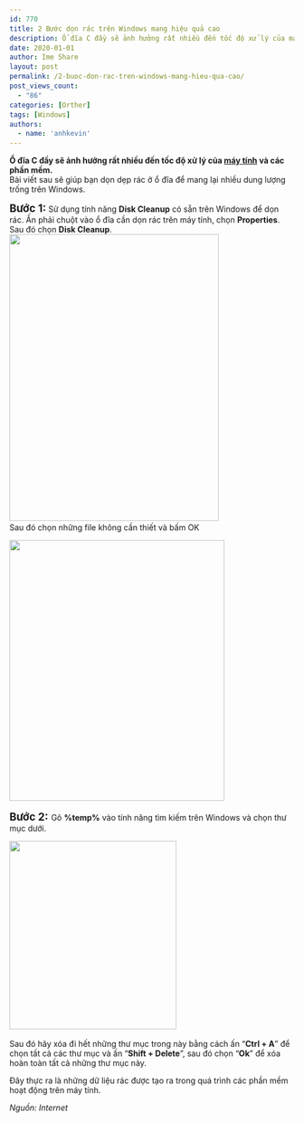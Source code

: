 ```yaml
---
id: 770
title: 2 Bước dọn rác trên Windows mang hiệu quả cao
description: Ổ đĩa C đầy sẽ ảnh hưởng rất nhiều đến tốc độ xử lý của máy tính và các phần mềm. Bài viết sau sẽ giúp bạn dọn dẹp rác ở ổ đĩa để mang lại nhiều dung lượng trống trên Windows.
date: 2020-01-01
author: Ime Share
layout: post
permalink: /2-buoc-don-rac-tren-windows-mang-hieu-qua-cao/
post_views_count:
  - "86"
categories: [Orther]
tags: [Windows]
authors:
  - name: 'anhkevin'
---
```

**Ổ đĩa C đầy sẽ ảnh hưởng rất nhiều đến tốc độ xử lý của <a href="https://fptshop.com.vn/may-tinh-xach-tay" target="_blank" rel="noopener noreferrer">máy tính</a> và các phần mềm.**  
Bài viết sau sẽ giúp bạn dọn dẹp rác ở ổ đĩa để mang lại nhiều dung lượng trống trên Windows.

<span style="font-size: 14pt;"><strong>Bước 1:</strong></span> Sử dụng tính năng **Disk Cleanup** có sẵn trên Windows để dọn rác. Ấn phải chuột vào ổ đĩa cần dọn rác trên máy tính, chọn **Properties**. Sau đó chọn **Disk Cleanup**.  
[<img class="aligncenter wp-image-771 size-full" src="img/uploads/2020/02/clear1.png" alt="" width="370" height="507" srcset="img/uploads/2020/02/clear1.png 370w, img/uploads/2020/02/clear1-219x300.png 219w, img/uploads/2020/02/clear1-109x150.png 109w, img/uploads/2020/02/clear1-300x411.png 300w" sizes="(max-width: 370px) 100vw, 370px" />](img/uploads/2020/02/clear1.png)  
Sau đó chọn những file không cần thiết và bấm OK

[<img class="aligncenter wp-image-772 size-full" src="img/uploads/2020/02/clear2.jpg" alt="" width="380" height="461" srcset="img/uploads/2020/02/clear2.jpg 380w, img/uploads/2020/02/clear2-247x300.jpg 247w, img/uploads/2020/02/clear2-124x150.jpg 124w, img/uploads/2020/02/clear2-300x364.jpg 300w" sizes="(max-width: 380px) 100vw, 380px" />](img/uploads/2020/02/clear2.jpg)

<span style="font-size: 14pt;"><strong>Bước 2:</strong> </span>Gõ **%temp%** vào tính năng tìm kiếm trên Windows và chọn thư mục dưới.

[<img class="aligncenter wp-image-773 size-full" src="img/uploads/2020/02/clear3.jpg" alt="" width="295" height="333" srcset="img/uploads/2020/02/clear3.jpg 295w, img/uploads/2020/02/clear3-266x300.jpg 266w, img/uploads/2020/02/clear3-133x150.jpg 133w" sizes="(max-width: 295px) 100vw, 295px" />](img/uploads/2020/02/clear3.jpg)

Sau đó hãy xóa đi hết những thư mục trong này bằng cách ấn “**Ctrl + A**” để chọn tất cả các thư mục và ấn “**Shift + Delete**”, sau đó chọn “**Ok**” để xóa hoàn toàn tất cả những thư mục này.

Đây thực ra là những dữ liệu rác được tạo ra trong quá trình các phần mềm hoạt động trên máy tính.

_Nguồn: Internet_